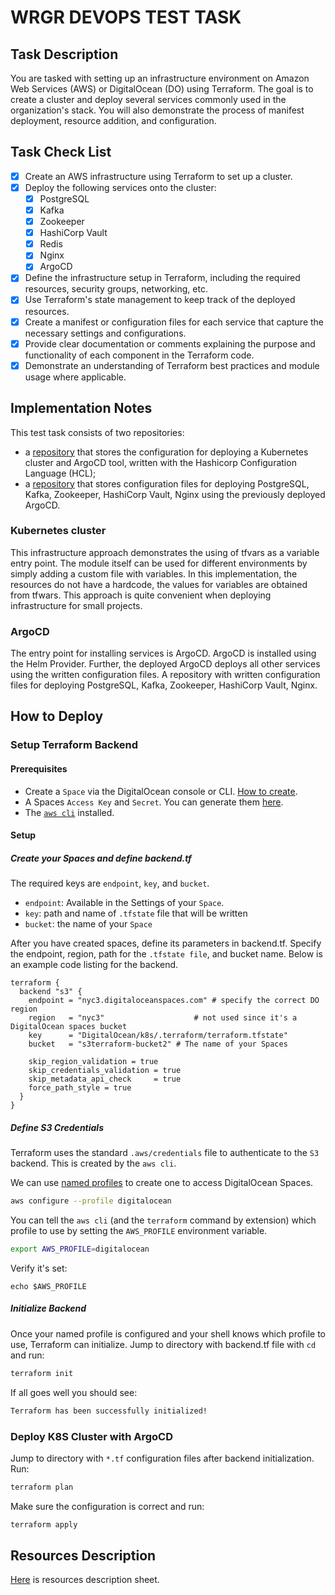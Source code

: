<!-- BEGIN_TF_DOCS -->
# WRGR DEVOPS TEST TASK

## Task Description

You are tasked with setting up an infrastructure environment on Amazon Web Services (AWS) or DigitalOcean (DO) using Terraform. The goal is to create a cluster and deploy several services commonly used in the organization's stack. You will also demonstrate the process of manifest deployment, resource addition, and configuration.

## Task Check List

- [x] Create an AWS infrastructure using Terraform to set up a cluster.
- [x] Deploy the following services onto the cluster:
    - [x] PostgreSQL
    - [x] Kafka
    - [x] Zookeeper
    - [x] HashiCorp Vault
    - [x] Redis
    - [x] Nginx
    - [x] ArgoCD
- [x] Define the infrastructure setup in Terraform, including the required resources, security groups, networking, etc.
- [x] Use Terraform's state management to keep track of the deployed resources.
- [x] Create a manifest or configuration files for each service that capture the necessary settings and configurations.
- [x] Provide clear documentation or comments explaining the purpose and functionality of each component in the Terraform code.
- [x] Demonstrate an understanding of Terraform best practices and module usage where applicable.

## Implementation Notes
This test task consists of two repositories:
- a [repository](https://github.com/serhiioliinyk/wrgr-devops-tesk-task) that stores the configuration for deploying a Kubernetes cluster and ArgoCD tool, written with the Hashicorp Configuration Language (HCL);
- a [repository](https://github.com/serhiioliinyk/tf-argocd-infrastructure) that stores configuration files for deploying PostgreSQL, Kafka, Zookeeper, HashiCorp Vault, Nginx using the previously deployed ArgoCD.

### Kubernetes cluster
This infrastructure approach demonstrates the using of tfvars as a variable entry point. The module itself can be used for different environments by simply adding a custom file with variables.
In this implementation, the resources do not have a hardcode, the values for variables are obtained from tfwars.
This approach is quite convenient when deploying infrastructure for small projects.
### ArgoCD
The entry point for installing services is ArgoCD. ArgoCD is installed using the Helm Provider. Further, the deployed ArgoCD deploys all other services using the written configuration files. A repository with written configuration files for deploying PostgreSQL, Kafka, Zookeeper, HashiCorp Vault, Nginx.

## How to Deploy

### Setup Terraform Backend

#### Prerequisites
- Create a `Space` via the DigitalOcean console or CLI. [How to create](https://docs.digitalocean.com/products/spaces/how-to/create/).
- A Spaces `Access Key` and `Secret`. You can generate them [here](https://cloud.digitalocean.com/account/api/spaces).
- The [`aws cli`](https://docs.aws.amazon.com/cli/latest/userguide/cli-chap-install.html) installed.

#### Setup

##### _Create your Spaces and define backend.tf_

The required keys are `endpoint`, `key`, and `bucket`.

- `endpoint`: Available in the Settings of your `Space`.
- `key`: path and name of `.tfstate` file that will be written
- `bucket`: the name of your `Space`

After you have created spaces, define its parameters in backend.tf. Specify the endpoint, region, path for the `.tfstate file`, and bucket name. Below is an example code listing for the backend.

```hcl
terraform {
  backend "s3" {
    endpoint = "nyc3.digitaloceanspaces.com" # specify the correct DO region
    region   = "nyc3"                    # not used since it's a DigitalOcean spaces bucket
    key      = "DigitalOcean/k8s/.terraform/terraform.tfstate"
    bucket   = "s3terraform-bucket2" # The name of your Spaces

    skip_region_validation = true
    skip_credentials_validation = true
    skip_metadata_api_check     = true
    force_path_style = true
  }
}
```
##### _Define S3 Credentials_

Terraform uses the standard `.aws/credentials` file to authenticate to the `S3` backend. This is created by the `aws cli`.

We can use [named profiles](https://docs.aws.amazon.com/cli/latest/userguide/cli-configure-profiles.html) to create one to access DigitalOcean Spaces.

```bash
aws configure --profile digitalocean
```

You can tell the `aws cli` (and the `terraform` command by extension) which profile to use by setting the `AWS_PROFILE` environment variable.

```bash
export AWS_PROFILE=digitalocean
```

Verify it's set:

```
echo $AWS_PROFILE
```

##### _Initialize Backend_

Once your named profile is configured and your shell knows which profile to use, Terraform can initialize. Jump to directory with backend.tf file with `cd` and run:

```bash
terraform init
```

If all goes well you should see:

```bash
Terraform has been successfully initialized!
```
### Deploy K8S Cluster with ArgoCD

Jump to directory with `*.tf` configuration files after backend initialization. Run:

```bash
terraform plan
```

Make sure the configuration is correct and run:

```bash
terraform apply 
```

## Resources Description
[Here](DigitalOcean/k8s/README.md) is resources description sheet.
<!-- END_TF_DOCS -->
